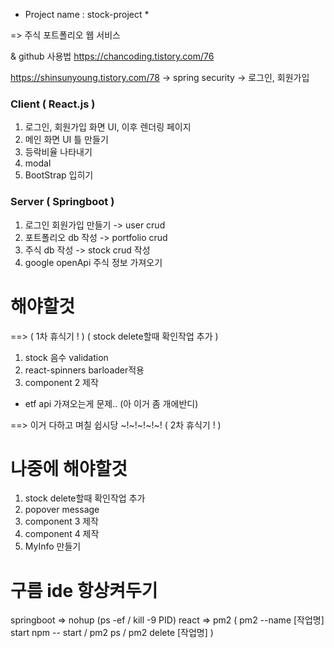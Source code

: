 * Project name : stock-project *

=> 주식 포트폴리오 웹 서비스

& github 사용법
https://chancoding.tistory.com/76

https://shinsunyoung.tistory.com/78
-> spring security
-> 로그인, 회원가입

### Client ( React.js ) ###
1. 로그인, 회원가입 화면 UI, 이후 렌더링 페이지 
2. 메인 화면 UI 틀 만들기
3. 등락비율 나타내기
4. modal
5. BootStrap 입히기

### Server ( Springboot ) ###

1. 로그인 회원가입 만들기 -> user crud
2. 포트폴리오 db 작성 -> portfolio crud
3. 주식 db 작성 -> stock crud 작성
4. google openApi 주식 정보 가져오기

# 해야할것
==> ( 1차 휴식기 ! ) ( stock delete할때 확인작업 추가 )
1. stock 음수 validation
2. react-spinners barloader적용
3. component 2 제작
* etf api 가져오는게 문제.. (아 이거 좀 개에반디)

==> 이거 다하고 며칠 쉽시당 ~!~!~!~!~! ( 2차 휴식기 ! )

# 나중에 해야할것
1. stock delete할때 확인작업 추가
2. popover message
4. component 3 제작
5. component 4 제작
6. MyInfo 만들기
# 구름 ide 항상켜두기
springboot => nohup
(ps -ef  /  kill -9 PID)
react => pm2
( pm2 --name [작업명] start npm -- start  /  pm2 ps  /  pm2 delete [작업명] )
